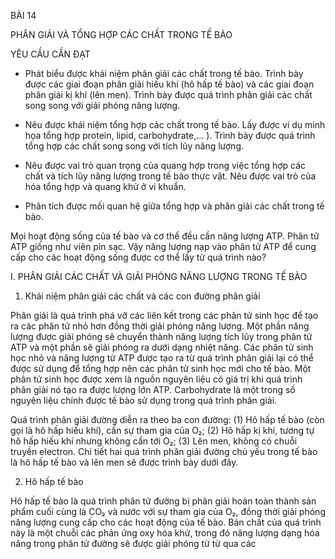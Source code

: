 BÀI 14

PHÂN GIẢI VÀ TỔNG HỢP CÁC CHẤT TRONG TẾ BÀO

YÊU CẦU CẦN ĐẠT

- Phát biểu được khái niệm phân giải các chất trong tế bào. Trình bày được các giai đoạn phân giải hiếu khí (hô hấp tế bào) và các giai đoạn phân giải kị khí (lên men). Trình bày được quá trình phân giải các chất song song với giải phóng năng lượng.

- Nêu được khái niệm tổng hợp các chất trong tế bào. Lấy được ví dụ minh họa tổng hợp protein, lipid, carbohydrate,... ). Trình bày được quá trình tổng hợp các chất song song với tích lũy năng lượng.

- Nêu được vai trò quan trọng của quang hợp trong việc tổng hợp các chất và tích lũy năng lượng trong tế bào thực vật. Nêu được vai trò của hóa tổng hợp và quang khử ở vi khuẩn.

- Phân tích được mối quan hệ giữa tổng hợp và phân giải các chất trong tế bào.

Mọi hoạt động sống của tế bào và cơ thể đều cần năng lượng ATP. Phân tử ATP giống như viên pin sạc. Vậy năng lượng nạp vào phân tử ATP để cung cấp cho các hoạt động sống được cơ thể lấy từ quá trình nào?

I. PHÂN GIẢI CÁC CHẤT VÀ GIẢI PHÓNG NĂNG LƯỢNG TRONG TẾ BÀO

1. Khái niệm phân giải các chất và các con đường phân giải

Phân giải là quá trình phá vỡ các liên kết trong các phân tử sinh học để tạo ra các phân tử nhỏ hơn đồng thời giải phóng năng lượng. Một phần năng lượng được giải phóng sẽ chuyển thành năng lượng tích lũy trong phân tử ATP và một phần sẽ giải phóng ra dưới dạng nhiệt năng. Các phân tử sinh học nhỏ và năng lượng từ ATP được tạo ra từ quá trình phân giải lại có thể được sử dụng để tổng hợp nên các phân tử sinh học mới cho tế bào. Một phân tử sinh học được xem là nguồn nguyên liệu có giá trị khi quá trình phân giải nó tạo ra được lượng lớn ATP. Carbohydrate là một trong số nguyên liệu chính được tế bào sử dụng trong quá trình phân giải.

Quá trình phân giải đường diễn ra theo ba con đường: (1) Hô hấp tế bào (còn gọi là hô hấp hiếu khí), cần sự tham gia của O₂; (2) Hô hấp kị khí, tương tự hô hấp hiếu khí nhưng không cần tới O₂; (3) Lên men, không có chuỗi truyền electron. Chi tiết hai quá trình phân giải đường chủ yếu trong tế bào là hô hấp tế bào và lên men sẽ được trình bày dưới đây.

2. Hô hấp tế bào

Hô hấp tế bào là quá trình phân tử đường bị phân giải hoàn toàn thành sản phẩm cuối cùng là CO₂ và nước với sự tham gia của O₂, đồng thời giải phóng năng lượng cung cấp cho các hoạt động của tế bào. Bản chất của quá trình này là một chuỗi các phản ứng oxy hóa khử, trong đó năng lượng dạng hóa năng trong phân tử đường sẽ được giải phóng từ từ qua các